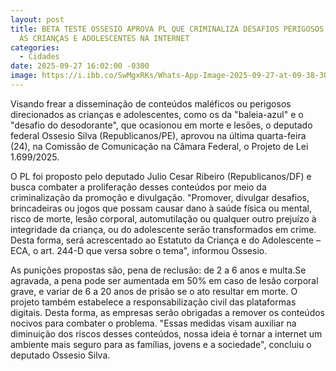 ```yaml
---
layout: post
title: BETA TESTE OSSESIO APROVA PL QUE CRIMINALIZA DESAFIOS PERIGOSOS VOLTADOS
  ÀS CRIANÇAS E ADOLESCENTES NA INTERNET
categories:
  - Cidades
date: 2025-09-27 16:02:00 -0300
image: https://i.ibb.co/SwMgxRKs/Whats-App-Image-2025-09-27-at-09-38-30.jpg
---
```

Visando frear a disseminação de conteúdos maléficos ou perigosos direcionados as crianças e adolescentes, como os da "baleia-azul" e o "desafio do desodorante", que ocasionou em morte e lesões, o deputado federal Ossesio Silva (Republicanos/PE), aprovou na última quarta-feira (24), na Comissão de Comunicação na Câmara Federal, o Projeto de Lei 1.699/2025. ​



O PL foi proposto pelo deputado Julio Cesar Ribeiro (Republicanos/DF) e busca combater a proliferação desses conteúdos por meio da criminalização da promoção e divulgação. "Promover, divulgar desafios, brincadeiras ou jogos que possam causar dano à saúde física ou mental, risco de morte, lesão corporal, automutilação ou qualquer outro prejuízo à integridade da criança, ou do adolescente serão transformados em crime. Desta forma, será acrescentado ao Estatuto da Criança e do Adolescente – ECA, o art. 244-D que versa sobre o tema", informou Ossesio. ​



As punições propostas são, ​pena de reclusão: de 2 a 6 anos e multa.​ Se agravada, a pena pode ser aumentada em 50% em caso de lesão corporal grave, e variar de 6 a 20 anos de prisão se o ato resultar em morte. O projeto também estabelece a responsabilização civil das plataformas digitais. Desta forma, as empresas serão obrigadas a remover os conteúdos nocivos para combater o problema. ​"Essas medidas visam auxiliar na diminuição dos riscos desses conteúdos, nossa ideia é tornar a internet um ambiente mais seguro para as famílias, jovens e a sociedade", concluiu o deputado Ossesio Silva.

